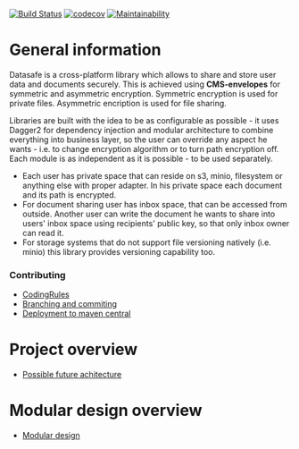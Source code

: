 [![Build Status](https://travis-ci.com/adorsys/datasafe.svg?branch=develop)](https://travis-ci.com/adorsys/datasafe)
[![codecov](https://codecov.io/gh/adorsys/datasafe/branch/develop/graph/badge.svg)](https://codecov.io/gh/adorsys/datasafe)
[![Maintainability](https://api.codeclimate.com/v1/badges/06ae7d4cafc3012cee85/maintainability)](https://codeclimate.com/github/adorsys/datasafe/maintainability)


# General information
Datasafe is a cross-platform library which allows to share and store user data and documents securely. 
This is achieved using **CMS-envelopes** for symmetric and asymmetric encryption. Symmetric encryption is used for private files. 
 Asymmetric encription is used for
file sharing. 

Libraries are built with the idea to be as configurable as possible - it uses Dagger2 for dependency injection and modular 
architecture to combine everything into business layer, so the user can override any aspect he wants - i.e. to change 
encryption algorithm or to turn path encryption off. Each module is as independent as it is possible - to be used separately.

- Each user has private space that can reside on s3, minio, filesystem or anything else with proper adapter. 
In his private space each document and its path is encrypted. 
- For document sharing user has inbox space, that can be accessed from outside. Another user can write the document he
 wants to share into users' inbox space using recipients' public key, so that only inbox owner can read it.
- For storage systems that do not support file versioning natively (i.e. minio) this library provides versioning 
capability too.

### Contributing
* [CodingRules](docs/codingrules/CodingRules.md)
* [Branching and commiting](docs/branching/branch-and-commit.md)
* [Deployment to maven central](docs/general/deployment_maven_central.md)

# Project overview
* [Possible future achitecture](docs/general/docusafe_future_client.md)

# Modular design overview
* [Modular design](docs/modular/modular.md)

